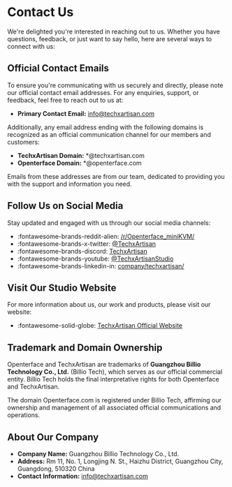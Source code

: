 # Contact Us

We're delighted you're interested in reaching out to us. Whether you have questions, feedback, or just want to say hello, here are several ways to connect with us:

## Official Contact Emails

To ensure you're communicating with us securely and directly, please note our official contact email addresses. For any enquiries, support, or feedback, feel free to reach out to us at:

- **Primary Contact Email:** [info@techxartisan.com](mailto:info@techxartisan.com)

Additionally, any email address ending with the following domains is recognized as an official communication channel for our members and customers:

- **TechxArtisan Domain:** *@techxartisan.com
- **Openterface Domain:** *@openterface.com

Emails from these addresses are from our team, dedicated to providing you with the support and information you need.

## Follow Us on Social Media

Stay updated and engaged with us through our social media channels:

- :fontawesome-brands-reddit-alien: [/r/Openterface_miniKVM/](/reddit)
- :fontawesome-brands-x-twitter: [@TechxArtisan](https://twitter.com/TechxArtisan)
- :fontawesome-brands-discord: [TechxArtisan](/discord)
- :fontawesome-brands-youtube: [@TechxArtisanStudio](https://www.youtube.com/@TechxArtisanStudio)
- :fontawesome-brands-linkedin-in: [company/techxartisan/](https://www.linkedin.com/company/techxartisan/)

## Visit Our Studio Website

For more information about us, our work and products, please visit our website:

- :fontawesome-solid-globe: [TechxArtisan Official Website](https://techxartisan.com/en/)

## Trademark and Domain Ownership

Openterface and TechxArtisan are trademarks of **Guangzhou Billio Technology Co., Ltd.** (Billio Tech), which serves as our official commercial entity. Billio Tech holds the final interpretative rights for both Openterface and TechxArtisan. 

The domain Openterface.com is registered under Billio Tech, affirming our ownership and management of all associated official communications and operations.

## About Our Company

- **Company Name:** Guangzhou Billio Technology Co., Ltd.
- **Address:** Rm 11, No. 1, Longjing N. St., Haizhu District, Guangzhou City, Guangdong, 510320 China
- **Contact Information:** [info@techxartisan.com](mailto:info@techxartisan.com)
